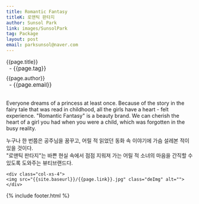 ```yaml
---
title: Romantic Fantasy
titleK: 로맨틱 판타지
author: Sunsol Park
link: images/SunsolPark
tag: Package
layout: post
email: parksunsol@naver.com
---	
```


<div class="container">

<div class="deDep">
{{page.title}}<br>
<p style="font-size:15px; margin:0px; padding:0px 0px 0px 8px; margin:0px 0px 8px 0px;">- {{page.tag}}</p>
{{page.author}}<br>
<p style="font-size:15px; margin:0px; padding:0px 0px 0px 8px;">- {{page.email}}</p>
</div>

<br>

<div class="det lato">

<!--영문-->

Everyone dreams of a princess at least once. Because of the story in the fairy tale that was read in childhood, all the girls have a heart - felt experience. "Romantic Fantasy" is a beauty brand. We can cherish the heart of a girl you had when you were a child, which was forgotten in the busy reality.

<!--영문-->

</div>


<div class="noto">
<!--국문-->

누구나 한 번쯤은 공주님을 꿈꾸고, 어릴 적 읽었던 동화 속 이야기에 가슴 설레본 적이 있을 것이다.
<br>
"로맨틱 판타지"는 바쁜 현실 속에서 점점 지워져 가는 어릴 적 소녀의 마음을 간직할 수 있도록 도와주는 뷰티브랜드다.

<!--국문-->

</div>

<div class="row noto">
	
	<div class="col-xs-4">
	<img src="{{site.baseurl}}/{{page.link}}.jpg" class="deImg" alt=""></div>
	
</div>

	

</div> 

{% include footer.html %}